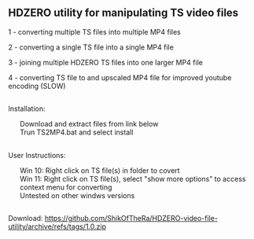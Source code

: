 ## HDZERO utility for manipulating TS video files

1 - converting multiple TS files into multiple MP4 files

2 - converting a single TS file into a single MP4 file

3 - joining multiple HDZERO TS files into one larger MP4 file

4 - converting TS file to and upscaled MP4 file for improved youtube encoding (SLOW)

##
Installation:
<ul class="task-list">
<li>Download and extract files from link below</li>
<li>Trun TS2MP4.bat and select install</li>
</ul>

##
User Instructions:
<ul class="task-list">
<li>Win 10: Right click on TS file(s) in folder to covert</li>
<li>Win 11: Right click on TS file(s), select "show more options" to access context menu for converting</li>
<li>Untested on other windws versions</li>
</ul>

##
Download:
https://github.com/ShikOfTheRa/HDZERO-video-file-utility/archive/refs/tags/1.0.zip
